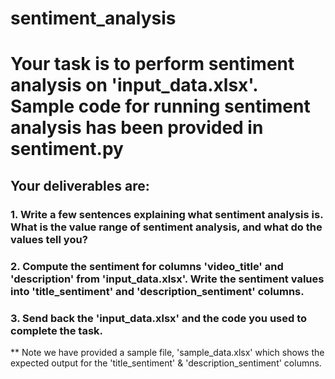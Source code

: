 # sentiment_analysis

# Your task is to perform sentiment analysis on 'input_data.xlsx'. Sample code for running sentiment analysis has been provided in sentiment.py

## Your deliverables are:
 ###   1. Write a few sentences explaining what sentiment analysis is. What is the value range of sentiment analysis, and what do the values tell you?
 ###   2. Compute the sentiment for columns 'video_title' and 'description' from 'input_data.xlsx'. Write the sentiment values into 'title_sentiment' and 'description_sentiment' columns.
   ### 3. Send back the 'input_data.xlsx' and the code you used to complete the task.

** Note we have provided a sample file, 'sample_data.xlsx' which shows the expected output for the 'title_sentiment' & 'description_sentiment' columns. 
